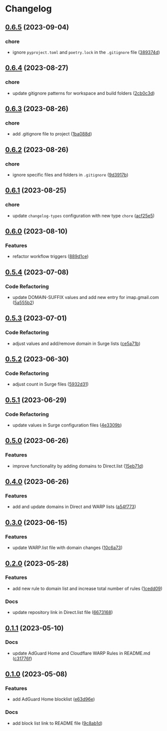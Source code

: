 # Changelog

## [0.6.5](https://github.com/cloverdefa/Rule-Sets/compare/v0.6.4...v0.6.5) (2023-09-04)


### chore

* ignore `pyproject.toml` and `poetry.lock` in the `.gitignore` file ([389374d](https://github.com/cloverdefa/Rule-Sets/commit/389374db3449f7a67a19389675be5ad28e7def76))

## [0.6.4](https://github.com/cloverdefa/Rule-Sets/compare/v0.6.3...v0.6.4) (2023-08-27)


### chore

* update gitignore patterns for workspace and build folders ([2cb0c3d](https://github.com/cloverdefa/Rule-Sets/commit/2cb0c3d7f8f6f31e4ed04f28381e96abc3002100))

## [0.6.3](https://github.com/cloverdefa/Rule-Sets/compare/v0.6.2...v0.6.3) (2023-08-26)


### chore

* add .gitignore file to project ([1ba088d](https://github.com/cloverdefa/Rule-Sets/commit/1ba088d05a9c97cbca71d22b10ce90bb11b6e554))

## [0.6.2](https://github.com/cloverdefa/Rule-Sets/compare/v0.6.1...v0.6.2) (2023-08-26)


### chore

* ignore specific files and folders in `.gitignore` ([9d3917b](https://github.com/cloverdefa/Rule-Sets/commit/9d3917b8e36ee66cb8d95e5083483fffb801b68e))

## [0.6.1](https://github.com/cloverdefa/Rule-Sets/compare/v0.6.0...v0.6.1) (2023-08-25)


### chore

* update `changelog-types` configuration with new type `chore` ([acf25e5](https://github.com/cloverdefa/Rule-Sets/commit/acf25e5cc40880e3c9b53bbd178cc257c4144aef))

## [0.6.0](https://github.com/cloverdefa/Rule-Sets/compare/v0.5.4...v0.6.0) (2023-08-10)


### Features

* refactor workflow triggers ([889d1ce](https://github.com/cloverdefa/Rule-Sets/commit/889d1ce360e1834dc322b4e8cb59a736fb8f47f5))

## [0.5.4](https://github.com/cloverdefa/Rule-Sets/compare/v0.5.3...v0.5.4) (2023-07-08)


### Code Refactoring

* update DOMAIN-SUFFIX values and add new entry for imap.gmail.com ([5a555b2](https://github.com/cloverdefa/Rule-Sets/commit/5a555b2383318be54e8df08c6ffbc8c0d84a44f0))

## [0.5.3](https://github.com/cloverdefa/Rule-Sets/compare/v0.5.2...v0.5.3) (2023-07-01)


### Code Refactoring

* adjust values and add/remove domain in Surge lists ([ce5a71b](https://github.com/cloverdefa/Rule-Sets/commit/ce5a71b02065adfdda119dcd50c2d58461c1c469))

## [0.5.2](https://github.com/cloverdefa/Rule-Sets/compare/v0.5.1...v0.5.2) (2023-06-30)


### Code Refactoring

* adjust count in Surge files ([5932d31](https://github.com/cloverdefa/Rule-Sets/commit/5932d316a33604dd4c95a4fd84c08c8f27243cf0))

## [0.5.1](https://github.com/cloverdefa/Rule-Sets/compare/v0.5.0...v0.5.1) (2023-06-29)


### Code Refactoring

* update values in Surge configuration files ([4e3309b](https://github.com/cloverdefa/Rule-Sets/commit/4e3309b7cdb1f26ffc110bf55b4039194ded880e))

## [0.5.0](https://github.com/cloverdefa/Rule-Sets/compare/v0.4.0...v0.5.0) (2023-06-26)


### Features

* improve functionality by adding domains to Direct.list ([15eb71d](https://github.com/cloverdefa/Rule-Sets/commit/15eb71db23051502c159a087468592834d705683))

## [0.4.0](https://github.com/cloverdefa/Rule-Sets/compare/v0.3.0...v0.4.0) (2023-06-26)


### Features

* add and update domains in Direct and WARP lists ([a54f773](https://github.com/cloverdefa/Rule-Sets/commit/a54f773f07bc3192d052a826f82eff904bfe94ed))

## [0.3.0](https://github.com/cloverdefa/Rule-Sets/compare/v0.2.0...v0.3.0) (2023-06-15)


### Features

* update WARP.list file with domain changes ([10c6a73](https://github.com/cloverdefa/Rule-Sets/commit/10c6a73cafb5f2f4f9a8680e4037e8e8b90475ba))

## [0.2.0](https://github.com/cloverdefa/Rule-Sets/compare/v0.1.1...v0.2.0) (2023-05-28)


### Features

* add new rule to domain list and increase total number of rules ([1cedd09](https://github.com/cloverdefa/Rule-Sets/commit/1cedd090464370f0ac914a517dfe255f7b182d59))


### Docs

* update repository link in Direct.list file ([6673168](https://github.com/cloverdefa/Rule-Sets/commit/66731682d348202321f4b828b43b5801bdcff080))

## [0.1.1](https://github.com/cloverdefa/Rule-Sets/compare/v0.1.0...v0.1.1) (2023-05-10)


### Docs

* update AdGuard Home and Cloudflare WARP Rules in README.md ([c31776f](https://github.com/cloverdefa/Rule-Sets/commit/c31776f6a9cfadba0c29549b202f0fd747bccf12))

## [0.1.0](https://github.com/cloverdefa/Rule-Sets/compare/0.0.3...v0.1.0) (2023-05-08)


### Features

* add AdGuard Home blocklist ([e63d96e](https://github.com/cloverdefa/Rule-Sets/commit/e63d96ea91844374b03e9081068eebf1158196ce))


### Docs

* add block list link to README file ([9c8ab1d](https://github.com/cloverdefa/Rule-Sets/commit/9c8ab1d7c0656e5d8187653cd35e31710e32a90b))
